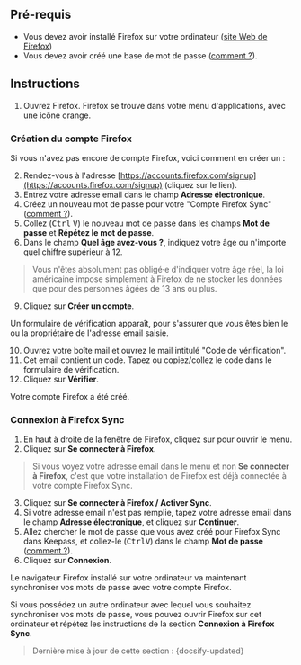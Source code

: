 ## Pré-requis

- Vous devez avoir installé Firefox sur votre ordinateur ([site Web de Firefox](https://www.mozilla.org/fr/firefox/new/))
- Vous devez avoir créé une base de mot de passe ([comment ?](fr/keeweb-creating-database.md)).

## Instructions

1. Ouvrez Firefox. Firefox se trouve dans votre menu d'applications, avec une icône orange.

### Création du compte Firefox

Si vous n'avez pas encore de compte Firefox, voici comment en créer un :

  2. Rendez-vous à l'adresse [https://accounts.firefox.com/signup](https://accounts.firefox.com/signup) (cliquez sur le lien).
  5. Entrez votre adresse email dans le champ **Adresse électronique**.
  6. Créez un nouveau mot de passe pour votre "Compte Firefox Sync" ([comment ?](fr/keeweb-create-password.md)).
  7. Collez (<kbd>Ctrl</kbd> <kbd>V</kbd>) le nouveau mot de passe dans les champs **Mot de passe** et **Répétez le mot de passe**.
  8. Dans le champ **Quel âge avez-vous ?**, indiquez votre âge ou n'importe quel chiffre supérieur à 12.

  > Vous n'êtes absolument pas obligé·e d'indiquer votre âge réel, la loi américaine impose simplement à Firefox de ne stocker les données que pour des personnes âgées de 13 ans ou plus.

  9. Cliquez sur **Créer un compte**.

  Un formulaire de vérification apparaît, pour s'assurer que vous êtes bien le ou la propriétaire de l'adresse email saisie.

  10. Ouvrez votre boîte mail et ouvrez le mail intitulé "Code de vérification".
  11. Cet email contient un code. Tapez ou copiez/collez le code dans le formulaire de vérification.
  12. Cliquez sur **Vérifier**.

  Votre compte Firefox a été créé.

### Connexion à Firefox Sync

  1. En haut à droite de la fenêtre de Firefox, cliquez sur <i class="icon-menu"></i> pour ouvrir le menu.
  2. Cliquez sur **Se connecter à Firefox**.

  > Si vous voyez votre adresse email dans le menu et non **Se connecter à Firefox**, c'est que votre installation de Firefox est déjà connectée à votre compte Firefox Sync.

  3. Cliquez sur **Se connecter à Firefox / Activer Sync**.
  4. Si votre adresse email n'est pas remplie, tapez votre adresse email dans le champ **Adresse électronique**, et cliquez sur **Continuer**.
  5. Allez chercher le mot de passe que vous avez créé pour Firefox Sync dans Keepass, et collez-le (<kbd>Ctrl</kbd><kbd>V</kbd>) dans le champ **Mot de passe** ([comment ?](fr/keeweb-using-password.md)).
  6. Cliquez sur **Connexion**.

  Le navigateur Firefox installé sur votre ordinateur va maintenant synchroniser vos mots de passe avec votre compte Firefox.

  Si vous possédez un autre ordinateur avec lequel vous souhaitez synchroniser vos mots de passe, vous pouvez ouvrir Firefox sur cet ordinateur et répétez les instructions de la section **Connexion à Firefox Sync**.

> Dernière mise à jour de cette section : {docsify-updated}

